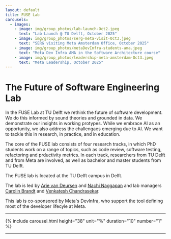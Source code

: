 ```yaml
---
layout: default
title: FUSE Lab
carousels:
  - images:
    - image: img/group_photos/lab-launch-Oct2.jpeg
      text: "Lab Launch @ TU Delft, October 2025"
    - image: img/group_photos/serg-meta-visit-Oct3.jpeg
      text: "SERG visiting Meta Amsterdam Office, October 2025"
    - image: img/group_photos/metaDevInfra-students-ama.jpeg
      text: "Meta Dev Infra AMA in the Software Architecture course"
    - image: img/group_photos/leadership-meta-amsterdam-Oct3.jpeg
      text: "Meta Leadership, October 2025"
---
```


# The Future of Software Engineering Lab

In the FUSE Lab at TU Delft we rethink the future of software development.
We do this informed by sound theories and grounded in data​.
We demonstrate our insights in working protypes.
While we embrace AI as an opportunity, we also address the challengaes emerging due to AI.
We want to tackle this in research, in practice, and in education​. 

The core of the FUSE lab consists of four research tracks, in which PhD students work on a range of topics, such as 
code review, software testing, refactoring and prductivity metrics. In each track, researchers from TU Delft and from Meta are involved, as well as bachelor and master students from TU Delft.

The FUSE lab is located at the TU Delft campus in Delft.

<!-- FUSE participates in the Innovation Center for Artificial Intelligence ([ICAI]) as one of its labs. ICAI is a virtual organization consisting of a series of labs of similar size (over five PhD researchers each) working in close collaboration with societal or industrial partners. FUSE directly benefits from the experience and expertise of other academic and industrial ICAI partners, such as Qualcomm, Bosch, Ahold Delhaize, the Dutch National Police, the University of Amsterdam, and Vrije Universiteit.  -->

The lab is led by [Arie van Deursen][avandeursen] and [Nachi Naggapan][nachinagappan] and lab managers [Carolin Brandt][cbrandt] and [Venkatesh Chandrasekar][vchandrasekar].

This lab is co-sponsored by Meta's DevInfra, who support the tool defining most of the developer lifecyle at Meta.

----

{% include carousel.html height="38" unit="%" duration="10" number="1" %}

----

[icai]: https://icai.ai/
[tudelft]: https://tudelft.nl
[cumulus park]: https://www.cumuluspark.com
[ing]: https://ing.com
[avandeursen]: https://avandeursen.com
[azaidman]: https://azaidman.github.io/
[nachinagappan]: https://nachinagappan.github.io/
[cbrandt]: https://carolin-brandt.de/
[vchandrasekar]: https://www.linkedin.com/in/venchandrasekar/
[serg]: https://se.ewi.tudelft.nl
[eemcs]: https://www.tudelft.nl/en/eemcs/
